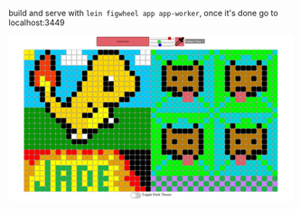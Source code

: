 build and serve with `lein figwheel app app-worker`, once it's done go to localhost:3449

![A sick image](readme_images/collab_draw.png)
